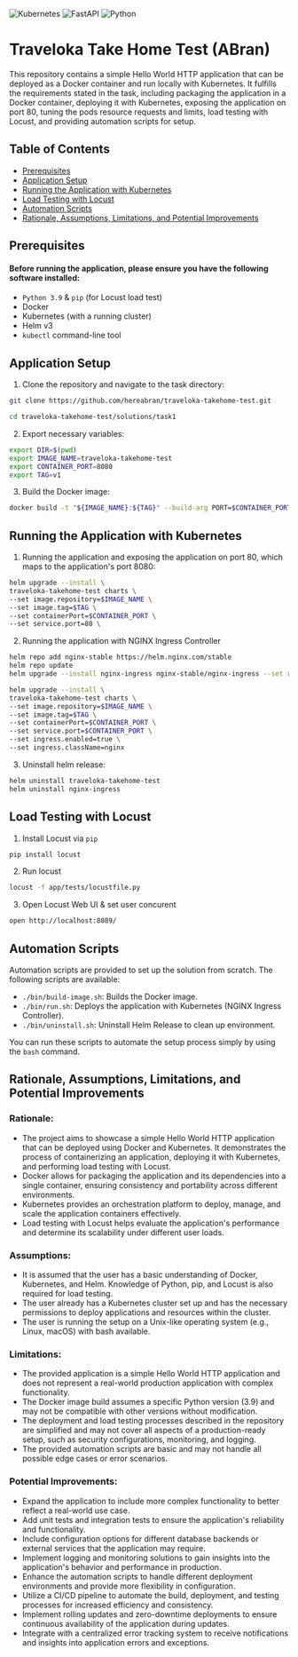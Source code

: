 ![Kubernetes](https://img.shields.io/badge/kubernetes-%23326ce5.svg?style=for-the-badge&logo=kubernetes&logoColor=white)
![FastAPI](https://img.shields.io/badge/FastAPI-005571?style=for-the-badge&logo=fastapi)
![Python](https://img.shields.io/badge/python-3670A0?style=for-the-badge&logo=python&logoColor=ffdd54)

# Traveloka Take Home Test (ABran)

This repository contains a simple Hello World HTTP application that can be deployed as a Docker container and run locally with Kubernetes. It fulfills the requirements stated in the task, including packaging the application in a Docker container, deploying it with Kubernetes, exposing the application on port 80, tuning the pods resource requests and limits, load testing with Locust, and providing automation scripts for setup.

## Table of Contents
- [Prerequisites](#prerequisites)
- [Application Setup](#application-setup)
- [Running the Application with Kubernetes](#running-the-application-with-kubernetes)
- [Load Testing with Locust](#load-testing-with-locust)
- [Automation Scripts](#automation-scripts)
- [Rationale, Assumptions, Limitations, and Potential Improvements](#rationale-assumptions-limitations-and-potential-improvements)

## Prerequisites

#### Before running the application, please ensure you have the following software installed:

- `Python 3.9` & `pip` (for Locust load test)
- Docker
- Kubernetes (with a running cluster)
- Helm v3
- `kubectl` command-line tool

## Application Setup

1. Clone the repository and navigate to the task directory:
```bash
git clone https://github.com/hereabran/traveloka-takehome-test.git

cd traveloka-takehome-test/solutions/task1
```

2. Export necessary variables:
```bash
export DIR=$(pwd)
export IMAGE_NAME=traveloka-takehome-test
export CONTAINER_PORT=8080
export TAG=v1
```

3. Build the Docker image:
```bash
docker build -t "${IMAGE_NAME}:${TAG}" --build-arg PORT=$CONTAINER_PORT $DIR
```

## Running the Application with Kubernetes

1. Running the application and exposing the application on port 80, which maps to the application's port 8080:
```bash
helm upgrade --install \
traveloka-takehome-test charts \
--set image.repository=$IMAGE_NAME \
--set image.tag=$TAG \
--set containerPort=$CONTAINER_PORT \
--set service.port=80 \
```

2. Running the application with NGINX Ingress Controller
```bash
helm repo add nginx-stable https://helm.nginx.com/stable
helm repo update
helm upgrade --install nginx-ingress nginx-stable/nginx-ingress --set rbac.create=true
```
```bash
helm upgrade --install \
traveloka-takehome-test charts \
--set image.repository=$IMAGE_NAME \
--set image.tag=$TAG \
--set containerPort=$CONTAINER_PORT \
--set service.port=$CONTAINER_PORT \
--set ingress.enabled=true \
--set ingress.className=nginx
```

3. Uninstall helm release:
```bash
helm uninstall traveloka-takehome-test
helm uninstall nginx-ingress
```

## Load Testing with Locust

1. Install Locust via `pip`
```bash
pip install locust
```

2. Run locust
```bash
locust -f app/tests/locustfile.py
```

3. Open Locust Web UI & set user concurent
```bash
open http://localhost:8089/
```

## Automation Scripts

Automation scripts are provided to set up the solution from scratch. The following scripts are available:

- `./bin/build-image.sh`: Builds the Docker image.
- `./bin/run.sh`: Deploys the application with Kubernetes (NGINX Ingress Controller).
- `./bin/uninstall.sh`: Uninstall Helm Release to clean up environment.

You can run these scripts to automate the setup process simply by using the `bash` command.

## Rationale, Assumptions, Limitations, and Potential Improvements

### Rationale:

- The project aims to showcase a simple Hello World HTTP application that can be deployed using Docker and Kubernetes. It demonstrates the process of containerizing an application, deploying it with Kubernetes, and performing load testing with Locust.
- Docker allows for packaging the application and its dependencies into a single container, ensuring consistency and portability across different environments.
- Kubernetes provides an orchestration platform to deploy, manage, and scale the application containers effectively.
- Load testing with Locust helps evaluate the application's performance and determine its scalability under different user loads.

### Assumptions:

- It is assumed that the user has a basic understanding of Docker, Kubernetes, and Helm. Knowledge of Python, pip, and Locust is also required for load testing.
- The user already has a Kubernetes cluster set up and has the necessary permissions to deploy applications and resources within the cluster.
- The user is running the setup on a Unix-like operating system (e.g., Linux, macOS) with bash available.

### Limitations:

- The provided application is a simple Hello World HTTP application and does not represent a real-world production application with complex functionality.
- The Docker image build assumes a specific Python version (3.9) and may not be compatible with other versions without modification.
- The deployment and load testing processes described in the repository are simplified and may not cover all aspects of a production-ready setup, such as security configurations, monitoring, and logging.
- The provided automation scripts are basic and may not handle all possible edge cases or error scenarios.

### Potential Improvements:

- Expand the application to include more complex functionality to better reflect a real-world use case.
- Add unit tests and integration tests to ensure the application's reliability and functionality.
- Include configuration options for different database backends or external services that the application may require.
- Implement logging and monitoring solutions to gain insights into the application's behavior and performance in production.
- Enhance the automation scripts to handle different deployment environments and provide more flexibility in configuration.
- Utilize a CI/CD pipeline to automate the build, deployment, and testing processes for increased efficiency and consistency.
- Implement rolling updates and zero-downtime deployments to ensure continuous availability of the application during updates.
- Integrate with a centralized error tracking system to receive notifications and insights into application errors and exceptions.